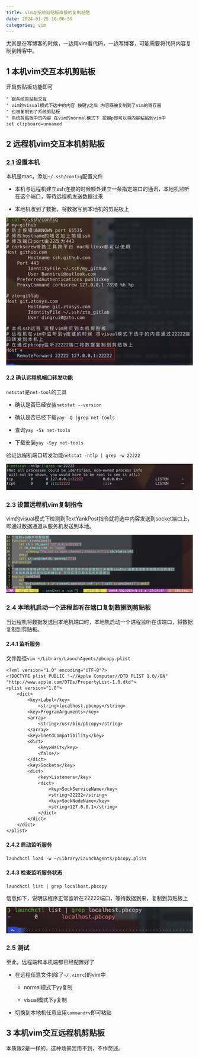 ```yaml
---
title: vim与系统剪贴板直接的复制粘贴
date: 2024-01-25 16:06:59
categories: vim
---
```


尤其是在写博客的时候，一边用vim看代码，一边写博客，可能需要将代码内容复制到博客中。

1 本机vim交互本机剪贴板
---

开启剪贴板功能即可

```shell
" 跟系统剪贴板交互
" vim的visual模式下选中的内容 按键y之后 内容既被复制到了vim的寄存器
" 也被复制到了系统剪贴板
" 系统剪贴板中的内容 在vim的normal模式下 按键p即可以将内容粘贴到vim中
set clipboard=unnamed
```

2 远程机vim交互本机剪贴板
---

### 2.1 设置本机

本机是mac，添加`~/.ssh/config`配置文件

- 本机与远程机建立ssh连接的时候额外建立一条指定端口的通讯，本地机监听在这个端口，等待远程机发送数据过来

- 本地机收到了数据，将数据写到本地机的剪贴板上

![](./vim与系统剪贴板直接的复制粘贴/1706191428.png)

#### 2.2 确认远程机端口转发功能

`netstat`是`net-tool`的工具

- 确认是否已经安装`netstat --version`

- 确认是否已经下载`yay -Q |grep net-tools`

- 查询`yay -Ss net-tools`

- 下载安装`yay -Syy net-tools`

验证远程机端口转发功能`netstat -ntlp | grep -w 22222`

![](./vim与系统剪贴板直接的复制粘贴/1706191739.png)

### 2.3 设置远程机vim复制指令

vim的visual模式下检测到TextYankPost指令就将选中内容发送到socket端口上，即通过数据通道从服务机发送到本地。

![](./vim与系统剪贴板直接的复制粘贴/1706192719.png)

### 2.4 本地机启动一个进程监听在端口复制数据到剪贴板

当远程机将数据发送回本地机端口时，本地机启动一个进程监听在该端口，将数据复制到剪贴板。

#### 2.4.1 监听服务


文件路径`vim ~/Library/LaunchAgents/pbcopy.plist`

```shell
<?xml version="1.0" encoding="UTF-8"?>
<!DOCTYPE plist PUBLIC "-//Apple Computer//DTD PLIST 1.0//EN" "http://www.apple.com/DTDs/PropertyList-1.0.dtd">
<plist version="1.0">
    <dict>
        <key>Label</key>
            <string>localhost.pbcopy</string>
        <key>ProgramArguments</key>
        <array>
            <string>/usr/bin/pbcopy</string>
        </array>
        <key>inetdCompatibility</key>
        <dict>
            <key>Wait</key>
            <false/>
        </dict>
        <key>Sockets</key>
        <dict>
            <key>Listeners</key>
            <dict>
                <key>SockServiceName</key>
                <string>22222</string>
                <key>SockNodeName</key>
                <string>127.0.0.1</string>
            </dict>
        </dict>
    </dict>
</plist>
```

#### 2.4.2 启动监听服务

`launchctl load -w ~/Library/LaunchAgents/pbcopy.plist`

#### 2.4.3 检查监听服务状态

`launchctl list | grep localhost.pbcopy`

信息如下，说明该程序正常监听在22222端口，等待数据到来，复制到剪贴板上

![](./vim与系统剪贴板直接的复制粘贴/1706193086.png)

### 2.5 测试

至此，远程端和本机端都已经配置好了

- 在远程任意文件(除了`~/.vimrc`)的vim中

  - normal模式下yy复制

  - visual模式下y复制

- 切换到本地机任意应用`command+v`即可粘贴

3 本机vim交互远程机剪贴板
---

本质跟2是一样的，这种场景我用不到，不作赘述。